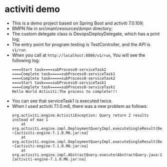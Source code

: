 # activiti demo
 
- This is a demo project based on Spring Boot and activiti 7.0.109;
- BMPN file in src\main\resources\bmpn directory;
- The custom delegate class is DevopsDeployDelegate, which has a print log;
- The entry point for program testing is TestController, and the API is `v1/run`
- When you call at `http://localhost:8080/v1/run`, You will see the following log:
    ````
    ====Start task====subProcess0-serviceTask2
    ====Complete task=====subProcess0-serviceTask1
    ====Complete task=====subProcess0-serviceTask2
    ====Start task====subProcess0-serviceTask1
    ====Complete task=====subProcess0-serviceTask1
    Hello World Activiti:The process to complete!!!
    ````
- You can see that serviceTask1 is executed twice.
- When I used activiti 7.1.0.m6, there was a new problem as follows:
    ````
    org.activiti.engine.ActivitiException: Query return 2 results instead of max 1
        at org.activiti.engine.impl.DeploymentQueryImpl.executeSingleResult(DeploymentQueryImpl.java:213) ~[activiti-engine-7.1.0.M6.jar:na]
        at org.activiti.engine.impl.DeploymentQueryImpl.executeSingleResult(DeploymentQueryImpl.java:30) ~[activiti-engine-7.1.0.M6.jar:na]
        at org.activiti.engine.impl.AbstractQuery.execute(AbstractQuery.java:165) [activiti-engine-7.1.0.M6.jar:na]
    ````


